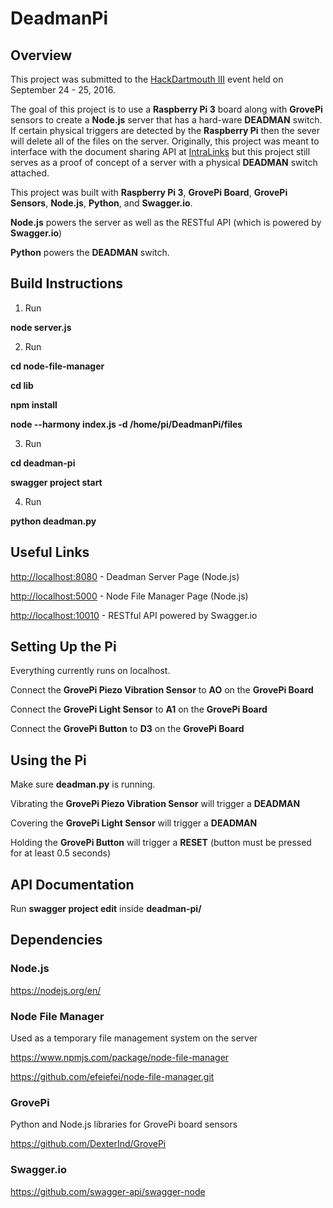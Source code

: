 # DeadmanPi

## Overview

This project was submitted to the [HackDartmouth III](hackdartmouth.io) event held on September 24 - 25, 2016.

The goal of this project is to use a **Raspberry Pi 3** board along with **GrovePi** sensors to create a **Node.js** server that has a hard-ware **DEADMAN** switch. If certain physical triggers are detected by the **Raspberry Pi** then the sever will delete all of the files on the server. Originally, this project was meant to interface with the document sharing API at [IntraLinks](https://developers.intralinks.com) but this project still serves as a proof of concept of a server with a physical **DEADMAN** switch attached.

This project was built with **Raspberry Pi 3**, **GrovePi Board**, **GrovePi Sensors**, **Node.js**, **Python**, and **Swagger.io**.

**Node.js** powers the server as well as the RESTful API (which is powered by **Swagger.io**)

**Python** powers the **DEADMAN** switch.

## Build Instructions

1. Run 

  **node server.js**
  
2. Run 

  **cd node-file-manager**

  **cd lib**
  
  **npm install**
  
  **node --harmony index.js -d /home/pi/DeadmanPi/files**
  
3. Run

  **cd deadman-pi**
  
  **swagger project start**

4. Run

  **python deadman.py**

## Useful Links

<http://localhost:8080> - Deadman Server Page (Node.js)

<http://localhost:5000> - Node File Manager Page (Node.js)

<http://localhost:10010> - RESTful API powered by Swagger.io

## Setting Up the Pi

Everything currently runs on localhost.

Connect the **GrovePi Piezo Vibration Sensor** to **AO** on the **GrovePi Board**

Connect the **GrovePi Light Sensor** to **A1** on the **GrovePi Board**

Connect the **GrovePi Button** to **D3** on the **GrovePi Board**

## Using the Pi

Make sure **deadman.py** is running.

Vibrating the **GrovePi Piezo Vibration Sensor** will trigger a **DEADMAN**

Covering the **GrovePi Light Sensor** will trigger a **DEADMAN**

Holding the **GrovePi Button** will trigger a **RESET** (button must be pressed for at least 0.5 seconds)

## API Documentation

Run **swagger project edit** inside **deadman-pi/**

## Dependencies

### Node.js

https://nodejs.org/en/

### Node File Manager

Used as a temporary file management system on the server

https://www.npmjs.com/package/node-file-manager

https://github.com/efeiefei/node-file-manager.git

### GrovePi

Python and Node.js libraries for GrovePi board sensors

https://github.com/DexterInd/GrovePi


### Swagger.io

https://github.com/swagger-api/swagger-node
